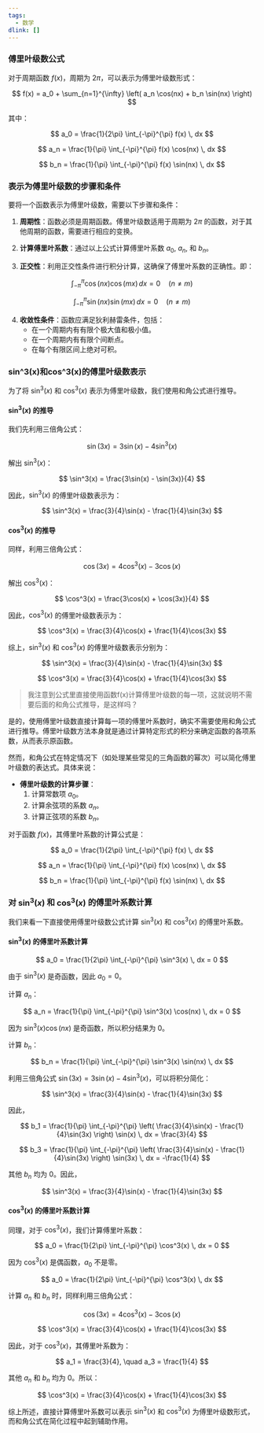 ```yaml
---
tags:
  - 数学
dlink: []
---
```

### 傅里叶级数公式

对于周期函数 $f(x)$，周期为 $2\pi$，可以表示为傅里叶级数形式：

$$
f(x) = a_0 + \sum_{n=1}^{\infty} \left( a_n \cos(nx) + b_n \sin(nx) \right)
$$

其中：

$$
a_0 = \frac{1}{2\pi} \int_{-\pi}^{\pi} f(x) \, dx
$$

$$
a_n = \frac{1}{\pi} \int_{-\pi}^{\pi} f(x) \cos(nx) \, dx
$$

$$
b_n = \frac{1}{\pi} \int_{-\pi}^{\pi} f(x) \sin(nx) \, dx
$$

### 表示为傅里叶级数的步骤和条件

要将一个函数表示为傅里叶级数，需要以下步骤和条件：

1. **周期性**：函数必须是周期函数。傅里叶级数适用于周期为 $2\pi$ 的函数，对于其他周期的函数，需要进行相应的变换。

2. **计算傅里叶系数**：通过以上公式计算傅里叶系数 $a_0$, $a_n$, 和 $b_n$。

3. **正交性**：利用正交性条件进行积分计算，这确保了傅里叶系数的正确性。即：

$$
\int_{-\pi}^{\pi} \cos(nx) \cos(mx) \, dx = 0 \quad (n \neq m)
$$

$$
\int_{-\pi}^{\pi} \sin(nx) \sin(mx) \, dx = 0 \quad (n \neq m)
$$

4. **收敛性条件**：函数应满足狄利赫雷条件，包括：
    - 在一个周期内有有限个极大值和极小值。
    - 在一个周期内有有限个间断点。
    - 在每个有限区间上绝对可积。

### sin^3(x)和cos^3(x)的傅里叶级数表示

为了将 $\sin^3(x)$ 和 $\cos^3(x)$ 表示为傅里叶级数，我们使用和角公式进行推导。

#### $\sin^3(x)$ 的推导

我们先利用三倍角公式：

$$
\sin(3x) = 3\sin(x) - 4\sin^3(x)
$$

解出 $\sin^3(x)$：

$$
\sin^3(x) = \frac{3\sin(x) - \sin(3x)}{4}
$$

因此，$\sin^3(x)$ 的傅里叶级数表示为：

$$
\sin^3(x) = \frac{3}{4}\sin(x) - \frac{1}{4}\sin(3x)
$$

#### $\cos^3(x)$ 的推导

同样，利用三倍角公式：

$$
\cos(3x) = 4\cos^3(x) - 3\cos(x)
$$

解出 $\cos^3(x)$：

$$
\cos^3(x) = \frac{3\cos(x) + \cos(3x)}{4}
$$

因此，$\cos^3(x)$ 的傅里叶级数表示为：

$$
\cos^3(x) = \frac{3}{4}\cos(x) + \frac{1}{4}\cos(3x)
$$

综上，$\sin^3(x)$ 和 $\cos^3(x)$ 的傅里叶级数表示分别为：

$$
\sin^3(x) = \frac{3}{4}\sin(x) - \frac{1}{4}\sin(3x)
$$

$$
\cos^3(x) = \frac{3}{4}\cos(x) + \frac{1}{4}\cos(3x)
$$

> 我注意到公式里直接使用函数f(x)计算傅里叶级数的每一项，这就说明不需要后面的和角公式推导，是这样吗？

是的，使用傅里叶级数直接计算每一项的傅里叶系数时，确实不需要使用和角公式进行推导。傅里叶级数方法本身就是通过计算特定形式的积分来确定函数的各项系数，从而表示原函数。

然而，和角公式在特定情况下（如处理某些常见的三角函数的幂次）可以简化傅里叶级数的表达式。具体来说：

- **傅里叶级数的计算步骤**：
  1. 计算常数项 $a_0$。
  2. 计算余弦项的系数 $a_n$。
  3. 计算正弦项的系数 $b_n$。

对于函数 $f(x)$，其傅里叶系数的计算公式是：

$$
a_0 = \frac{1}{2\pi} \int_{-\pi}^{\pi} f(x) \, dx
$$

$$
a_n = \frac{1}{\pi} \int_{-\pi}^{\pi} f(x) \cos(nx) \, dx
$$

$$
b_n = \frac{1}{\pi} \int_{-\pi}^{\pi} f(x) \sin(nx) \, dx
$$

### 对 $\sin^3(x)$ 和 $\cos^3(x)$ 的傅里叶系数计算

我们来看一下直接使用傅里叶级数公式计算 $\sin^3(x)$ 和 $\cos^3(x)$ 的傅里叶系数。

#### $\sin^3(x)$ 的傅里叶系数计算

$$
a_0 = \frac{1}{2\pi} \int_{-\pi}^{\pi} \sin^3(x) \, dx = 0
$$

由于 $\sin^3(x)$ 是奇函数，因此 $a_0 = 0$。

计算 $a_n$：

$$
a_n = \frac{1}{\pi} \int_{-\pi}^{\pi} \sin^3(x) \cos(nx) \, dx = 0
$$

因为 $\sin^3(x) \cos(nx)$ 是奇函数，所以积分结果为 0。

计算 $b_n$：

$$
b_n = \frac{1}{\pi} \int_{-\pi}^{\pi} \sin^3(x) \sin(nx) \, dx
$$

利用三倍角公式 $\sin(3x) = 3\sin(x) - 4\sin^3(x)$，可以将积分简化：

$$
\sin^3(x) = \frac{3}{4}\sin(x) - \frac{1}{4}\sin(3x)
$$

因此，

$$
b_1 = \frac{1}{\pi} \int_{-\pi}^{\pi} \left( \frac{3}{4}\sin(x) - \frac{1}{4}\sin(3x) \right) \sin(x) \, dx = \frac{3}{4}
$$

$$
b_3 = \frac{1}{\pi} \int_{-\pi}^{\pi} \left( \frac{3}{4}\sin(x) - \frac{1}{4}\sin(3x) \right) \sin(3x) \, dx = -\frac{1}{4}
$$

其他 $b_n$ 均为 0。因此，

$$
\sin^3(x) = \frac{3}{4}\sin(x) - \frac{1}{4}\sin(3x)
$$

#### $\cos^3(x)$ 的傅里叶系数计算

同理，对于 $\cos^3(x)$，我们计算傅里叶系数：

$$
a_0 = \frac{1}{2\pi} \int_{-\pi}^{\pi} \cos^3(x) \, dx = 0
$$

因为 $\cos^3(x)$ 是偶函数，$a_0$ 不是零。

$$
a_0 = \frac{1}{2\pi} \int_{-\pi}^{\pi} \cos^3(x) \, dx
$$

计算 $a_n$ 和 $b_n$ 时，同样利用三倍角公式：

$$
\cos(3x) = 4\cos^3(x) - 3\cos(x)
$$

$$
\cos^3(x) = \frac{3}{4}\cos(x) + \frac{1}{4}\cos(3x)
$$

因此，对于 $\cos^3(x)$，其傅里叶系数为：

$$
a_1 = \frac{3}{4}, \quad a_3 = \frac{1}{4}
$$

其他 $a_n$ 和 $b_n$ 均为 0。所以：

$$
\cos^3(x) = \frac{3}{4}\cos(x) + \frac{1}{4}\cos(3x)
$$

综上所述，直接计算傅里叶系数可以表示 $\sin^3(x)$ 和 $\cos^3(x)$ 为傅里叶级数形式，而和角公式在简化过程中起到辅助作用。